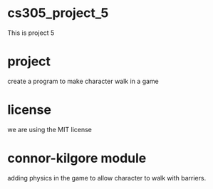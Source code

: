 # cs305_project_5
This is project 5

# project
create a program to make character walk in a game

# license 
we are using the MIT license

# connor-kilgore module
adding physics in the game to allow character to walk with barriers.
